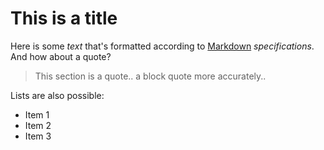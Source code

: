 This is a title
===============

Here is some _text_ that's formatted according to [Markdown][1]
*specifications*. And how about a quote?

[1]: http://daringfireball.net/projects/markdown

> This section is a quote.. a block quote
> more accurately..

Lists are also possible:

* Item 1
* Item 2
* Item 3
